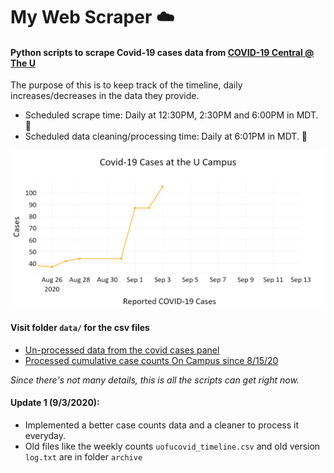 # My Web Scraper :cloud:  
#### Python scripts to scrape Covid-19 cases data from [COVID-19 Central @ The U](https://coronavirus.utah.edu)   
The purpose of this is to keep track of the timeline, daily increases/decreases in the data they provide.  
 
* Scheduled scrape time: Daily at 12:30PM, 2:30PM and 6:00PM in MDT. :penguin:
* Scheduled data cleaning/processing time: Daily at 6:01PM in MDT. :blowfish:

![Processed Data](cases.png)

#### Visit folder ```data/``` for the csv files  
* [Un-processed data from the covid cases panel](https://github.com/baohuy251210/Collector/blob/master/data/uofucovidinit_timeline.csv)  
* [Processed cumulative case counts On Campus since 8/15/20](https://github.com/baohuy251210/Collector/blob/master/data/cases_timeline.csv)  

*Since there's not many details, this is all the scripts can get right now.* 

#### Update 1 (9/3/2020):
* Implemented a better case counts data and a cleaner to process it everyday. 
* Old files like the weekly counts `uofucovid_timeline.csv` and old version `log.txt` are in folder `archive` 
